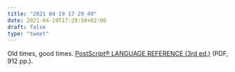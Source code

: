 ```yaml
---
title: "2021 04 19 17 29 49"
date: 2021-04-19T17:29:50+02:00
draft: false
type: "tweet"
---
```

Old times, good times. [PostScript® LANGUAGE REFERENCE (3rd ed.)](https://www.adobe.com/content/dam/acom/en/devnet/actionscript/articles/PLRM.pdf) (PDF, 912 pp.).
